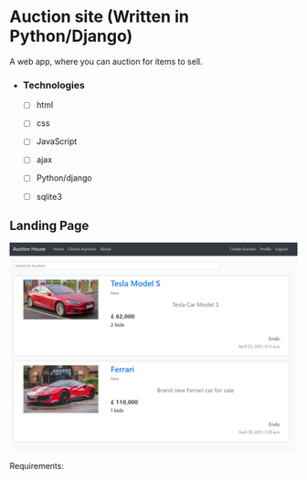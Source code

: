 # Auction site (Written in Python/Django)

A web app, where you can auction for items to sell.

- ### Technologies
	- [ ] html
	- [ ] css
	- [ ] JavaScript
	- [ ] ajax
	- [ ] Python/django
	- [ ] sqlite3


## Landing Page

![Main](screenshots/main_page.PNG)


Requirements:
